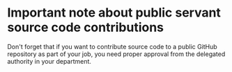 # Important note about public servant source code contributions

Don't forget that if you want to contribute source code to a public GitHub repository as part of your job, you need proper approval from the delegated authority in your department.
